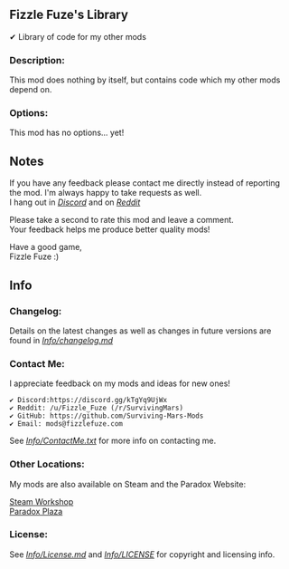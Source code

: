 ## Fizzle Fuze's Library
✔ Library of code for my other mods

### Description:
This mod does nothing by itself, but contains code which my other mods depend on.

### Options:
This mod has no options... yet!

## Notes
If you have any feedback please contact me directly instead of reporting the mod. I'm always happy to take requests as well.<br>
I hang out in [*Discord*](https://discord.gg/kTgYq9UjWx) and on [*Reddit*](https://www.reddit.com/user/Fizzle_Fuze)

Please take a second to rate this mod and leave a comment.<br>
Your feedback helps me produce better quality mods!

Have a good game,<br>
Fizzle Fuze :)

## Info

### Changelog:
Details on the latest changes as well as changes in future versions are found in [*Info/changelog.md*](Info/changelog.md)

### Contact Me:
I appreciate feedback on my mods and ideas for new ones!

    ✔ Discord:https://discord.gg/kTgYq9UjWx
    ✔ Reddit: /u/Fizzle_Fuze (/r/SurvivingMars)
    ✔ GitHub: https://github.com/Surviving-Mars-Mods
    ✔ Email: mods@fizzlefuze.com

See [*Info/ContactMe.txt*](Info/ContactMe.txt) for more info on contacting me.

### Other Locations:
My mods are also available on Steam and the Paradox Website:

[Steam Workshop](https://steamcommunity.com/id/fizzle_fuze/myworkshopfiles/?appid=464920) <br>
[Paradox Plaza](https://mods.paradoxplaza.com/games/surviving_mars?search=Fizzle_Fuze&sortBy=best)


### License:
See [*Info/License.md*](Info/license.md) and [*Info/LICENSE*](Info/LICENSE) for copyright and licensing info.
